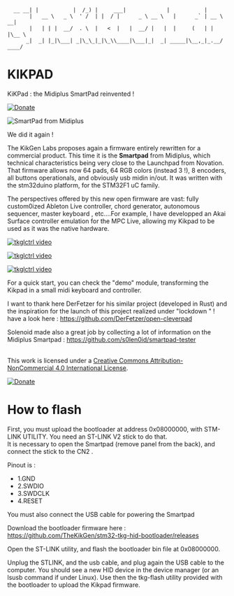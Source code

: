       __ __| |           |  /_) |     ___|             |           |
           |   __ \   _ \  ' /  | |  / |      _ \ __ \   |      _` | __ \   __|
           |   | | |  __/  . \  |   <  |   |  __/ |   |  |     (   | |   |\__ \
          _|  _| |_|\___| _|\_\_|_|\_\\____|\___|_|  _| _____|\__,_|_.__/ ____/

# KIKPAD
KiKPad : the Midiplus SmartPad reinvented !  

[![Donate](https://img.shields.io/badge/Donate-PayPal-green.svg)](https://www.paypal.com/cgi-bin/webscr?cmd=_donations&business=thekikgen@gmail.com&lc=FR&item_name=Donation+to+TheKikGen+projects&no_note=0&cn=&currency_code=EUR&bn=PP-DonationsBF:btn_donateCC_LG.gif:NonHosted)

<img alt="SmartPad from Midiplus" style="border-width:0" src="https://img.static-thomann.de/thumb/orig/pics/bdb/456726/13950016_800.webp" /></a>

We did it again ! 

The KikGen Labs proposes again a firmware entirely rewritten for a commercial product.  This time it is the **Smartpad** from Midiplus, which technical characteristics being very close to the Launchpad from Novation. That firmware allows now 64 pads, 64 RGB colors (instead 3  !), 8 encoders, all buttons operationals, and obviously usb midin in/out.  It was written with the stm32duino platform, for the STM32F1 uC family. 

The perspectives offered by this new open firmware are vast: fully custom0ized Ableton Live controller, chord generator, autonomous sequencer, master keyboard , etc....For example, I have developped an Akai Surface controller emulation for the MPC Live, allowing my Kikpad to be used as it was the native hardware.

[![tkglctrl video](https://img.youtube.com/vi/l4OzAfEUoIQ/0.jpg)](https://www.youtube.com/watch?v=l4OzAfEUoIQ)

[![tkglctrl video](https://img.youtube.com/vi/PQ-h3_DM6EI/0.jpg)](https://www.youtube.com/watch?v=PQ-h3_DM6EI)

[![tkglctrl video](https://img.youtube.com/vi/fVG7otydEA0/0.jpg)](https://www.youtube.com/watch?v=fVG7otydEA0)

For a quick start, you can check the "demo" module, transforming the Kikpad in a small midi keyboard and controller. 

I want to thank here DerFetzer for his similar project (developed in Rust) and the inspiration for the launch of this project realized under "lockdown " !  have a look here : https://github.com/DerFetzer/open-cleverpad

Solenoid made also a great job by collecting a lot of information on the Midiplus Smartpad : https://github.com/s0len0id/smartpad-tester

<br />This work is licensed under a <a rel="license" href="http://creativecommons.org/licenses/by-nc/4.0/">Creative Commons Attribution-NonCommercial 4.0 International License</a>.

[![Donate](https://img.shields.io/badge/Donate-PayPal-green.svg)](https://www.paypal.com/cgi-bin/webscr?cmd=_donations&business=thekikgen@gmail.com&lc=FR&item_name=Donation+to+TheKikGen+projects&no_note=0&cn=&currency_code=EUR&bn=PP-DonationsBF:btn_donateCC_LG.gif:NonHosted)

# How to flash

First, you must upload the bootloader at address 0x08000000, with STM-LINK UTILITY. You need an ST-LINK V2 stick to do that.   
It is necessary to open the Smartpad (remove panel from the back), and connect the stick to the CN2 .   

Pinout is :

* 1.GND
* 2.SWDIO
* 3.SWDCLK
* 4.RESET

You must also connect the USB cable for powering the Smartpad

Download the bootloader firmware here :
https://github.com/TheKikGen/stm32-tkg-hid-bootloader/releases

Open the ST-LINK utility, and flash the bootloader bin file at 0x08000000.

Unplug the STLINK, and the usb cable, and plug again the USB cable to the computer. You should see a new HID device in the device manager (or an lsusb command if under Linux).  Use then the tkg-flash utility provided with the bootloader to upload the Kikpad firmware.




